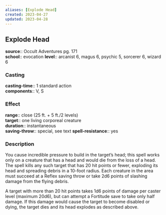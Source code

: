 ```yaml
---
aliases: [Explode Head]
created: 2023-04-27
updated: 2023-04-28
---
```


## Explode Head

**source**:: Occult Adventures pg. 171  
**school**:: evocation
**level**:: arcanist 6, magus 6, psychic 5, sorcerer 6, wizard 6

### Casting

**casting-time**:: 1 standard action  
**components**:: V, S

### Effect

**range**:: close (25 ft. + 5 ft./2 levels)  
**target**:: one living corporeal creature  
**duration**:: instantaneous  
**saving-throw**:: special, see text
**spell-resistance**:: yes

### Description

You cause incredible pressure to build in the target’s head; this spell works only on a creature that has a head and would die from the loss of a head. The spell kills any such target that has 20 hit points or fewer, exploding its head and spreading debris in a 10-foot radius. Each creature in the area must succeed at a Reflex saving throw or take 2d6 points of slashing damage from the flying debris.  
  
A target with more than 20 hit points takes 1d6 points of damage per caster level (maximum 20d6), but can attempt a Fortitude save to take only half damage. If this damage would cause the target to become disabled or dying, the target dies and its head explodes as described above.
